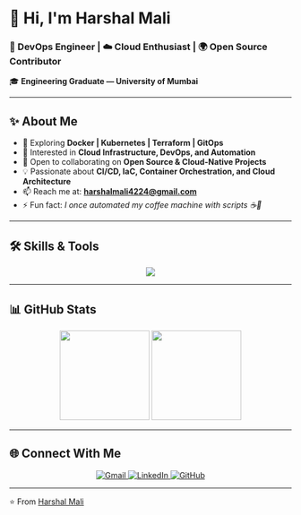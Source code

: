 # 👋 Hi, I'm Harshal Mali  

### 🚀 DevOps Engineer | ☁️ Cloud Enthusiast | 🌍 Open Source Contributor  

🎓 **Engineering Graduate — University of Mumbai**  

---

## ✨ About Me  
- 🌱 Exploring **Docker | Kubernetes | Terraform | GitOps**  
- 🔭 Interested in **Cloud Infrastructure, DevOps, and Automation**  
- 🤝 Open to collaborating on **Open Source & Cloud-Native Projects**  
- 💡 Passionate about **CI/CD, IaC, Container Orchestration, and Cloud Architecture**  
- 📫 Reach me at: **harshalmali4224@gmail.com**  
- ⚡ Fun fact: *I once automated my coffee machine with scripts ☕🤖*  

---

## 🛠️ Skills & Tools  

<p align="center">
  <img src="https://skillicons.dev/icons?i=aws,docker,kubernetes,terraform,ansible,jenkins,linux,git,github" />
</p>  

---

## 📊 GitHub Stats  

<p align="center">
  <img src="https://github-readme-stats.vercel.app/api?username=harshalmali042&show_icons=true&theme=tokyonight&hide_border=true" height="160" />
  <img src="https://github-readme-stats.vercel.app/api/top-langs/?username=harshalmali042&layout=compact&theme=tokyonight&hide_border=true" height="160" />
</p>

---

## 🌐 Connect With Me  

<p align="center">
  <a href="mailto:harshalmali4224@gmail.com" target="_blank">
    <img src="https://img.shields.io/badge/Email-D14836?style=for-the-badge&logo=gmail&logoColor=white" alt="Gmail"/>
  </a>
  <a href="https://www.linkedin.com/in/harsh042/" target="_blank">
    <img src="https://img.shields.io/badge/LinkedIn-0077B5?style=for-the-badge&logo=linkedin&logoColor=white" alt="LinkedIn"/>
  </a>
  <a href="https://github.com/harshalmali042" target="_blank">
    <img src="https://img.shields.io/badge/GitHub-171515?style=for-the-badge&logo=github&logoColor=white" alt="GitHub"/>
  </a>
</p>
  

---

⭐️ From [Harshal Mali](https://github.com/harshalmali042)  
